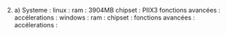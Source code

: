 2. a) Systeme : 
linux : 
    ram : 3904MB
    chipset : PIIX3
    fonctions avancées :
    accélerations : 
windows :
    ram : 
    chipset :
    fonctions avancées :
    accélerations :


